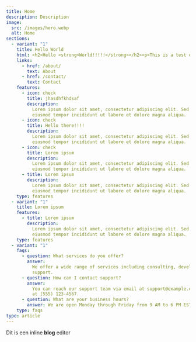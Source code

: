 ```yaml
---
title: Home
description: Description
image:
  src: /images/hero.webp
  alt: Home
sections:
  - variant: "1"
    title: Hello World
    html: <h2>Hello <strong>World!!!!!</strong></h2><p>This is a test of
    links:
      - href: /about/
        text: About
      - href: /contact/
        text: Contact
    features:
      - icon: check
        title: jhasdhfkhdsaf
        description:
          Lorem ipsum dolor sit amet, consectetur adipiscing elit. Sed do
          eiusmod tempor incididunt ut labore et dolore magna aliqua.
      - icon: check
        title: Hello there!!!!
        description:
          Lorem ipsum dolor sit amet, consectetur adipiscing elit. Sed do
          eiusmod tempor incididunt ut labore et dolore magna aliqua.
      - icon: check
        title: Lorem ipsum
        description:
          Lorem ipsum dolor sit amet, consectetur adipiscing elit. Sed do
          eiusmod tempor incididunt ut labore et dolore magna aliqua.
      - title: Lorem ipsum
        description:
          Lorem ipsum dolor sit amet, consectetur adipiscing elit. Sed do
          eiusmod tempor incididunt ut labore et dolore magna aliqua.
    type: features
  - variant: "1"
    title: Lorem ipsum
    features:
      - title: Lorem ipsum
        description:
          Lorem ipsum dolor sit amet, consectetur adipiscing elit. Sed do
          eiusmod tempor incididunt ut labore et dolore magna aliqua.
    type: features
  - variant: "1"
    faqs:
      - question: What services do you offer?
        answer:
          We offer a wide range of services including consulting, development, and
          support.
      - question: How can I contact support?
        answer:
          You can reach our support team via email at support@example.com or phone
          at (555) 123-4567.
      - question: What are your business hours?
        answer: We are open Monday through Friday from 9 AM to 6 PM EST.
    type: faqs
type: article
---
```


Dit is een inline **blog** editor
